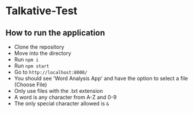 # Talkative-Test

## How to run the application

- Clone the repository
- Move into the directory
- Run ``` npm i ``` 
- Run ``` npm start ```
- Go to `http://localhost:8000/`
- You should see 'Word Analysis App' and have the option to select a file (Choose File)
- Only use files with the .txt extension
- A word is any character from A-Z and 0-9
- The only special character allowed is `&` 